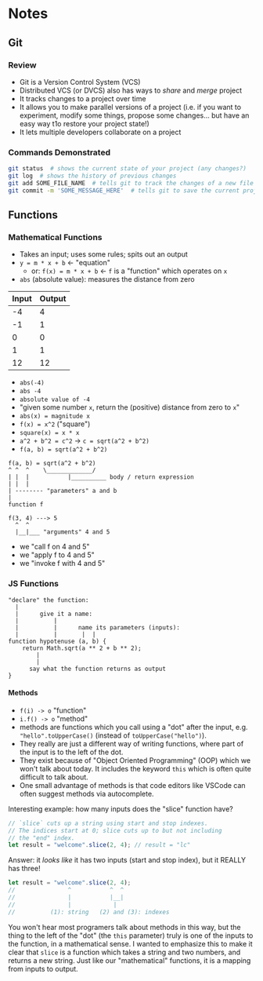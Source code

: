 # Notes

## Git

### Review

- Git is a Version Control System (VCS)
- Distributed VCS (or DVCS) also has ways to *share* and *merge* project
- It tracks changes to a project over time
- It allows you to make parallel versions of a project (i.e. if you want to experiment, modify some things, propose some changes... but have an easy way t1o restore your project state!)
- It lets multiple developers collaborate on a project

### Commands Demonstrated

```sh
git status  # shows the current state of your project (any changes?)
git log  # shows the history of previous changes
git add SOME_FILE_NAME  # tells git to track the changes of a new file
git commit -m 'SOME_MESSAGE_HERE'  # tells git to save the current project state
```

## Functions

### Mathematical Functions

- Takes an input; uses some rules; spits out an output
- `y = m * x + b` <- "equation"
    - or: `f(x) = m * x + b` <- `f` is a "function" which operates on `x`
- `abs` (absolute value): measures the distance from zero

Input | Output
------|-------
-4    | 4
-1    | 1
0     | 0
1     | 1
12    | 12

- `abs(-4)`
- `abs -4`
- `absolute value of -4`
- "given some number `x`, return the (positive) distance from zero to `x`"
- `abs(x) = magnitude x`
- `f(x) = x^2` ("square")
- `square(x) = x * x`
- `a^2 + b^2 = c^2` -> `c = sqrt(a^2 + b^2)`
- `f(a, b) = sqrt(a^2 + b^2)`

```
f(a, b) = sqrt(a^2 + b^2)
^ ^  ^    \_____________/
| |  |           |__________ body / return expression
| |  |
| -------- "parameters" a and b
|
function f
```

```
f(3, 4) ---> 5
  ^  ^
  |__|___ "arguments" 4 and 5
```

- we "call f on 4 and 5"
- we "apply f to 4 and 5"
- we "invoke f with 4 and 5"

### JS Functions

```
"declare" the function:
  |
  |      give it a name:
  |          |
  |          |      name its parameters (inputs):
  |          |       |  |
function hypotenuse (a, b) {
    return Math.sqrt(a ** 2 + b ** 2);
        |
        |
      say what the function returns as output
}
```

#### Methods

- `f(i) -> o` "function"
- `i.f() -> o` "method"
- methods are functions which you call using a "dot" after the input, e.g. `"hello".toUpperCase()` (instead of `toUpperCase("hello")`).
- They really are just a different way of writing functions, where part of the input is to the left of the dot.
- They exist because of "Object Oriented Programming" (OOP) which we won't talk about today. It includes the keyword `this` which is often quite difficult to talk about.
- One small advantage of methods is that code editors like VSCode can often suggest methods via autocomplete.

Interesting example: how many inputs does the "slice" function have?

```js
// `slice` cuts up a string using start and stop indexes.
// The indices start at 0; slice cuts up to but not including
// the "end" index.
let result = "welcome".slice(2, 4); // result = "lc"
```

Answer: it _looks like_ it has two inputs (start and stop index), but it REALLY has three!

```js
let result = "welcome".slice(2, 4);
//               ^           ^  ^
//               |           |__|
//               |            |
//          (1): string   (2) and (3): indexes
```

You won't hear most programers talk about methods in this way, but the thing to the left of the "dot" (the `this` parameter) truly is one of the inputs to the function, in a mathematical sense. I wanted to emphasize this to make it clear that `slice` is a function which takes a string and two numbers, and returns a new string. Just like our "mathematical" functions, it is a mapping from inputs to output.
